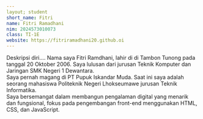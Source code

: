 ```yaml
---
layout; student
short_name: Fitri
name: Fitri Ramadhani
nim: 2024573010073
class: TI-1E
website: https://fitriramadhani20.github.oi
---
```

Deskripsi diri....
Nama saya Fitri Ramdhani, lahir di di Tambon Tunong pada tanggal 20 Oktober 2006. Saya lulusan dari jurusan Teknik Komputer dan Jaringan SMK Negeri 1 Dewantara.  
Saya pernah magang di PT Pupuk Iskandar Muda. Saat ini saya adalah seorang mahasiswa Politeknik Negeri Lhokseumawe jurusan Teknik Informatika.  
Saya bersemangat dalam membangun pengalaman digital yang menarik dan fungsional, fokus pada pengembangan front-end menggunakan HTML, CSS, dan JavaScript.
  
